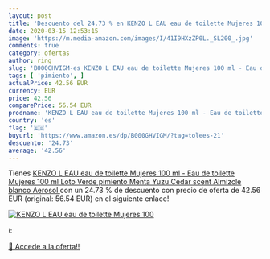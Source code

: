 ```yaml
---
layout: post
title: 'Descuento del 24.73 % en KENZO L EAU eau de toilette Mujeres 100 '
date: 2020-03-15 12:53:15
image: 'https://m.media-amazon.com/images/I/41I9HXzZP0L._SL200_.jpg'
comments: true
category: ofertas
author: ring
slug: 'B000GHVIGM-es KENZO L EAU eau de toilette Mujeres 100 ml - Eau de...'
tags: [ 'pimiento', ]
actualPrice: 42.56 EUR
currency: EUR
price: 42.56
comparePrice: 56.54 EUR
prodname: 'KENZO L EAU eau de toilette Mujeres 100 ml - Eau de toilette  Mujeres  100 ml  Loto  Verde pimiento  Menta  Yuzu  Cedar  scent   Almizcle blanco  Aerosol '
country: 'es'
flag: '🇪🇸'
buyurl: 'https://www.amazon.es/dp/B000GHVIGM/?tag=tolees-21'
descuento: '24.73'
average: '42.56'
---
```


Tienes [KENZO L EAU eau de toilette Mujeres 100 ml - Eau de toilette  Mujeres  100 ml  Loto  Verde pimiento  Menta  Yuzu  Cedar  scent   Almizcle blanco  Aerosol ](https://www.amazon.es/dp/B000GHVIGM/?tag=tolees-21) con un 24.73 % de descuento con precio de oferta de 42.56 EUR (original: 56.54 EUR) en el siguiente enlace!

[![KENZO L EAU eau de toilette Mujeres 100 ](https://m.media-amazon.com/images/I/41I9HXzZP0L._SL200_.jpg)](https://www.amazon.es/dp/B000GHVIGM/?tag=tolees-21)

ℹ️:


[🛒 Accede a la oferta!!](https://www.amazon.es/dp/B000GHVIGM/?tag=tolees-21)
